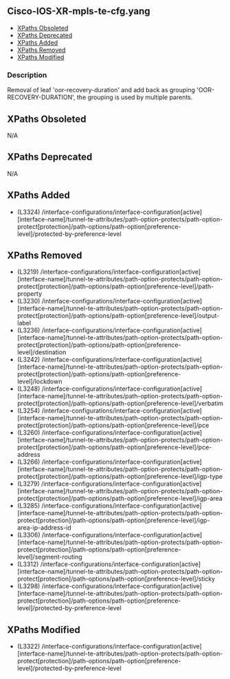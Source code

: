 ## Cisco-IOS-XR-mpls-te-cfg.yang

- [XPaths Obsoleted](#xpaths-obsoleted)
- [XPaths Deprecated](#xpaths-deprecated)
- [XPaths Added](#xpaths-added)
- [XPaths Removed](#xpaths-removed)
- [XPaths Modified](#xpaths-modified)

### Description

Removal of leaf 'oor-recovery-duration' and add back as grouping 'OOR-RECOVERY-DURATION', the grouping is used by multiple parents.

## XPaths Obsoleted

N/A

## XPaths Deprecated

N/A

## XPaths Added

- (L3324)	/interface-configurations/interface-configuration[active][interface-name]/tunnel-te-attributes/path-option-protects/path-option-protect[protection]/path-options/path-option[preference-level]/protected-by-preference-level

## XPaths Removed

- (L3219)	/interface-configurations/interface-configuration[active][interface-name]/tunnel-te-attributes/path-option-protects/path-option-protect[protection]/path-options/path-option[preference-level]/path-property
- (L3230)	/interface-configurations/interface-configuration[active][interface-name]/tunnel-te-attributes/path-option-protects/path-option-protect[protection]/path-options/path-option[preference-level]/output-label
- (L3236)	/interface-configurations/interface-configuration[active][interface-name]/tunnel-te-attributes/path-option-protects/path-option-protect[protection]/path-options/path-option[preference-level]/destination
- (L3242)	/interface-configurations/interface-configuration[active][interface-name]/tunnel-te-attributes/path-option-protects/path-option-protect[protection]/path-options/path-option[preference-level]/lockdown
- (L3248)	/interface-configurations/interface-configuration[active][interface-name]/tunnel-te-attributes/path-option-protects/path-option-protect[protection]/path-options/path-option[preference-level]/verbatim
- (L3254)	/interface-configurations/interface-configuration[active][interface-name]/tunnel-te-attributes/path-option-protects/path-option-protect[protection]/path-options/path-option[preference-level]/pce
- (L3260)	/interface-configurations/interface-configuration[active][interface-name]/tunnel-te-attributes/path-option-protects/path-option-protect[protection]/path-options/path-option[preference-level]/pce-address
- (L3266)	/interface-configurations/interface-configuration[active][interface-name]/tunnel-te-attributes/path-option-protects/path-option-protect[protection]/path-options/path-option[preference-level]/igp-type
- (L3279)	/interface-configurations/interface-configuration[active][interface-name]/tunnel-te-attributes/path-option-protects/path-option-protect[protection]/path-options/path-option[preference-level]/igp-area
- (L3285)	/interface-configurations/interface-configuration[active][interface-name]/tunnel-te-attributes/path-option-protects/path-option-protect[protection]/path-options/path-option[preference-level]/igp-area-ip-address-id
- (L3306)	/interface-configurations/interface-configuration[active][interface-name]/tunnel-te-attributes/path-option-protects/path-option-protect[protection]/path-options/path-option[preference-level]/segment-routing
- (L3312)	/interface-configurations/interface-configuration[active][interface-name]/tunnel-te-attributes/path-option-protects/path-option-protect[protection]/path-options/path-option[preference-level]/sticky
- (L3298)	/interface-configurations/interface-configuration[active][interface-name]/tunnel-te-attributes/path-option-protects/path-option-protect[protection]/path-options/path-option[preference-level]/protected-by-preference-level

## XPaths Modified

- (L3322)	/interface-configurations/interface-configuration[active][interface-name]/tunnel-te-attributes/path-option-protects/path-option-protect[protection]/path-options/path-option[preference-level]/protected-by-preference-level

